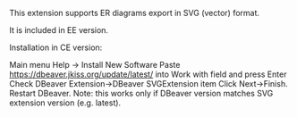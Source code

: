 This extension supports ER diagrams export in SVG (vector) format.

It is included in EE version.

Installation in CE version:

Main menu Help -> Install New Software
Paste https://dbeaver.jkiss.org/update/latest/ into Work with field and press Enter
Check DBeaver Extension->DBeaver SVGExtension item
Click Next->Finish. Restart DBeaver.
Note: this works only if DBeaver version matches SVG extension version (e.g. latest).